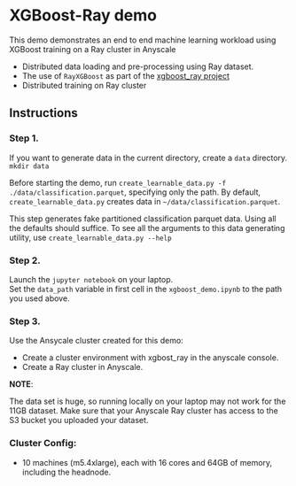 # XGBoost-Ray demo

This demo demonstrates an end to end machine learning workload using XGBoost training on a Ray cluster in Anyscale
 * Distributed data loading and pre-processing using Ray dataset.
 * The use of `RayXGBoost` as part of the [xgboost_ray project](https://github.com/ray-project/xgboost_ray)
 * Distributed training on Ray cluster

## Instructions

### Step 1.
If you want to generate data in the current directory, create a `data` directory.
 ` mkdir data`

Before starting the demo, run `create_learnable_data.py -f ./data/classification.parquet`, specifying only the path. 
By default, `create_learnable_data.py` creates data in `~/data/classification.parquet`.

This step generates fake partitioned classification parquet data. Using all the defaults 
should suffice. To see all the arguments to this data generating utility, 
use `create_learnable_data.py --help`

### Step 2. 

Launch the `jupyter notebook` on your laptop.  
Set the `data_path` variable in first cell in the `xgboost_demo.ipynb` to the path you used
above.

### Step 3.

Use the Ansycale cluster created for this demo:
 * Create a cluster environment with xgbost_ray in the anyscale console.
 * Create a Ray cluster in Anyscale.

**NOTE**: 

The data set is huge, so running locally on your laptop may not work for the 11GB dataset. 
Make sure that your Anyscale Ray cluster has access to the S3 bucket you uploaded your dataset. 

### Cluster Config:
 * 10 machines (m5.4xlarge), each with 16 cores and 64GB of memory, including the headnode.
